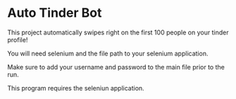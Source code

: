 # Auto Tinder Bot

This project automatically swipes right on the first 100 people on your tinder profile!

You will need selenium and the file path to your selenium application.

Make sure to add your username and password to the main file prior to the run.

This program requires the seleniun application.

